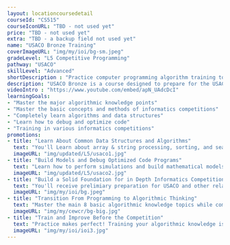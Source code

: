 ```yaml
---
layout: locationcoursedetail
courseId: "CS515"
courseIconURL: "TBD - not used yet"
price: "TBD - not used yet"
extra: "TBD - a backup field not used yet"
name: "USACO Bronze Training"
coverImageURL: "img/my/ioi/bg-sm.jpeg"
gradeLevel: "L5 Competitive Programming"
pathway: "USACO"
skillLevel: "Advanced"
shortDescription : "Practice computer programming algorithm training to prepare for the USA Computing Olympiad!"
description: "USACO Bronze is a course designed to prepare for the USACO Bronze level exam. The main goal is to complete all the questions of the USACO Bronze exam list in the past 5 years. The course requires students to identify their missing knowledge points, review them, and prepare for the difficulty and format of the USACO Bronze exam in order to pass it in one attempt at the end of the year."
videoIntro : "https://www.youtube.com/embed/apN_UAdcDcI"
learningGoals:
- "Master the major algorithmic knowledge points"
- "Master the basic concepts and methods of informatics competitions"
- "Completely learn algorithms and data structures"
- "Learn how to debug and optimize code"
- "Training in various informatics competitions"
promotions:
- title: "Learn About Common Data Structures and Algorithms"
  text: "You'll Learn about array & string processing, sorting, and search algorithms, and iterative and recursive ways of thinking. Become familiar with the most common data structures. Learn algorithmic ideas such as greedy algorithms, dynamic programming, and backtracking algorithms."
  imageURL: "img/updated/L5/usaco1.jpg"
- title: "Build Models and Debug Optimized Code Programs"
  text: "Learn how to perform simulations and build mathematical models, and develop the ability to debug and optimize programs."
  imageURL: "img/updated/L5/usaco2.jpg"
- title: "Build a Solid Foundation for in Depth Informatics Competitions"
  text: "You'll receive prelimiary preparation for USACO and other related informatics competitions. Build a solid algorithmic foundation so you can win competitions!"
  imageURL: "img/my/ioi/bg.jpeg"
- title: "Transition From Programming to Algorithmic Thinking"
  text: "Master the main 8 basic algorithmic knowledge topics while completing USACO 1's 50-question list."
  imageURL: "img/my/cewcr/bg-big.jpg"
- title: "Train and Improve Before the Competition"
  text: "Practice makes perfect! Training your algorithmic knowledge is the best and only way to prepare yourself for the USACO and related informatics competitions."
  imageURL: "img/my/ioi/ioi3.jpg"
---
```


